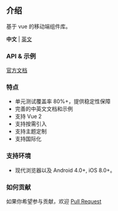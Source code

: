 ## 介绍

基于 vue 的移动端组件库。

**中文** | [英文](./README-en.md)

### API & 示例

[官方文档]()

### 特点

- 单元测试覆盖率 80%+，提供稳定性保障
- 完善的中英文文档和示例
- 支持 Vue 2
- 支持按需引入
- 支持主题定制
- 支持国际化

### 支持环境

- 现代浏览器以及 Android 4.0+, iOS 8.0+。

### 如何贡献

如果你希望参与贡献，欢迎 [Pull Request](https://github.com/E8-Component/e8-ui/pulls)

